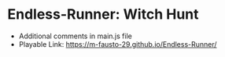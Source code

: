 # Endless-Runner: Witch Hunt
 - Additional comments in main.js file
 - Playable Link: https://m-fausto-29.github.io/Endless-Runner/
